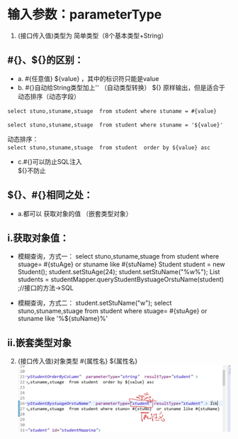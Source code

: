 # 输入参数：parameterType
1. (接口传入值)类型为 简单类型（8个基本类型+String）  
## \#{}、\${}的区别：  
- a.
    \#{任意值}
    \${value} ，其中的标识符只能是value
- b.
    \#{}自动给String类型加上''  （自动类型转换）
    \${} 原样输出，但是适合于 动态排序（动态字段）

`select stuno,stuname,stuage  from student where stuname = #{value}`

`select stuno,stuname,stuage  from student where stuname = '${value}'`

动态排序：  
`select stuno,stuname,stuage  from student  order by ${value} asc
`

- c.\#{}可以防止SQL注入  
\${}不防止

## \${}、\#{}相同之处：
- a.都可以 获取对象的值 （嵌套类型对象）



## i.获取对象值：
- 模糊查询，方式一：
select stuno,stuname,stuage  from student where stuage= #{stuAge}  or stuname like #{stuName}
Student student = new Student();
student.setStuAge(24);
student.setStuName("%w%");
List<Student> students = studentMapper.queryStudentBystuageOrstuName(student) ;//接口的方法->SQL

- 模糊查询，方式二：
student.setStuName("w");
select stuno,stuname,stuage  from student where stuage= #{stuAge}  or stuname like '%${stuName}%'

## ii.嵌套类型对象


2. (接口传入值)对象类型
\#{属性名}
\${属性名}  
![object#$value](输入参数为对象类型的值.png)
